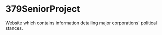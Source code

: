 # 379SeniorProject
Website which contains information detailing major corporations' political stances.
